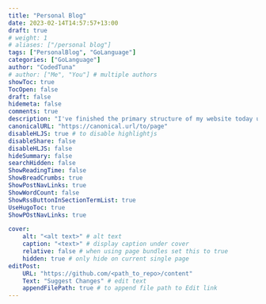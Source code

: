 ```yaml
---
title: "Personal Blog"
date: 2023-02-14T14:57:57+13:00
draft: true
# weight: 1
# aliases: ["/personal blog"]
tags: ["PersonalBlog", "GoLanguage"]
categories: ["GoLanguage"]
author: "CodedTuna"
# author: ["Me", "You"] # multiple authors
showToc: true
TocOpen: false
draft: false
hidemeta: false
comments: true
description: "I've finished the primary structure of my website today using the Go programming language; I'm genuinely astonished at how small yet helpful it is; the outcome is better than the previous portfolio I built a few months ago. Still finishing the remainder of the website at the moment; for the time being, the categories, search, posts and tags are complete and ready for use; I'll schedule time to do the rest and resolve any issues; if you notice any issues or have any suggestions, please feel free to contact me via the links! Thanks."
canonicalURL: "https://canonical.url/to/page"
disableHLJS: true # to disable highlightjs
disableShare: false
disableHLJS: false
hideSummary: false
searchHidden: false
ShowReadingTime: false
ShowBreadCrumbs: true
ShowPostNavLinks: true
ShowWordCount: false
ShowRssButtonInSectionTermList: true
UseHugoToc: true
ShowPOstNavLinks: true

cover:
    alt: "<alt text>" # alt text
    caption: "<text>" # display caption under cover
    relative: false # when using page bundles set this to true
    hidden: true # only hide on current single page
editPost:
    URL: "https://github.com/<path_to_repo>/content"
    Text: "Suggest Changes" # edit text
    appendFilePath: true # to append file path to Edit link
---
```


